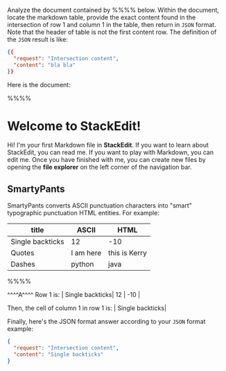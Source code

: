 Analyze the document contained by %%%% below. Within the document, locate the markdown table, provide the exact content found in the intersection of row 1 and column 1 in the table, then return in `JSON` format. Note that the header of table is not the first content row. The definition of the `JSON` result is like:
```json
{{
  "request": "Intersection content",
  "content": "bla bla"
}}
```

Here is the document:

%%%%
# Welcome to StackEdit!

Hi! I'm your first Markdown file in **StackEdit**. If you want to learn about StackEdit, you can read me. If you want to play with Markdown, you can edit me. Once you have finished with me, you can create new files by opening the **file explorer** on the left corner of the navigation bar.

## SmartyPants

SmartyPants converts ASCII punctuation characters into "smart" typographic punctuation HTML entities. For example:

|        title        |ASCII                          |HTML                         |
|----------------|-------------------------------|-----------------------------|
| Single backticks| 12          | -10          |
| Quotes          | I am here            | this is Kerry            |
| Dashes          | python|java|

%%%%


^^^^A^^^^
Row 1 is:
| Single backticks| 12          | -10          |

Then, the cell of column 1 in row 1 is: 
| Single backticks|

Finally, here's the JSON format answer according to your `JSON` format example:
```json
{
  "request": "Intersection content",
  "content": "Single backticks"
}
```